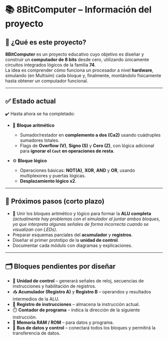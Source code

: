 # 📚 8BitComputer – Información del proyecto

## 📌 ¿Qué es este proyecto?

**8BitComputer** es un proyecto educativo cuyo objetivo es diseñar y construir un **computador de 8 bits** desde cero, utilizando únicamente circuitos integrados lógicos de la familia **74**.  
La idea es comprender cómo funciona un procesador a nivel **hardware**, simulando (en Multisim) cada bloque y, finalmente, montándolo físicamente hasta obtener un computador funcional.

---

## ✅ Estado actual

✔️ Hasta ahora se ha completado:

- 🔢 **Bloque aritmético**  
  - Sumador/restador en **complemento a dos (Ca2)** usando cuádruples sumadores totales.  
  - Flags de **Overflow (V)**, **Signo (S)** y **Cero (Z)**, con lógica adicional para **ignorar el `Cout` en operaciones de resta**.

- ⚙️ **Bloque lógico**  
  - Operaciones básicas: **NOT(A)**, **XOR**, **AND** y **OR**, usando multiplexores y puertas lógicas.  
  - **Desplazamiento lógico x2**.

---

## 🚧 Próximos pasos (corto plazo)

- 🔗 Unir los bloques aritmético y lógico para formar la **ALU completa**  
  _(actualmente hay problemas con el simulador al juntar ambos bloques, ya que interpreta algunas señales de forma incorrecta cuando se visualizan con LEDs)_.  
- Preparar esquemas parciales del **acumulador** y **registros**.  
- Diseñar el primer prototipo de la **unidad de control**.  
- Documentar cada módulo con diagramas y explicaciones.

---

## 🗂️ Bloques pendientes por diseñar

- 🧮 **Unidad de control** – generará señales de reloj, secuencias de instrucciones y habilitación de registros.  
- 📥 **Acumulador (Registro A)** y **Registro B** – operandos y resultados intermedios de la ALU.  
- 📝 **Registro de instrucciones** – almacena la instrucción actual.  
- ⏱️ **Contador de programa** – indica la dirección de la siguiente instrucción.  
- 🧩 **Memoria RAM / ROM** – para datos y programa.  
- 🚌 **Bus de datos y control** – conectará todos los bloques y permitirá la transferencia de datos.
